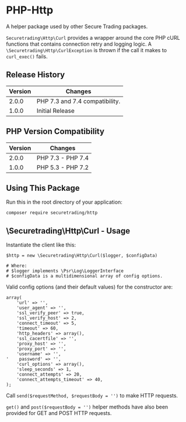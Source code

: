# PHP-Http

A helper package used by other Secure Trading packages.

`Securetrading\Http\Curl` provides a wrapper around the core PHP cURL functions that contains connection retry and logging logic.  A `\Securetrading\Http\CurlException` is thrown if the call it makes to `curl_exec()` fails.

## Release History

| Version  | Changes                        |
| -------- |---------------                 |
| 2.0.0    | PHP 7.3 and 7.4 compatibility. |
| 1.0.0    | Initial Release                |

## PHP Version Compatibility

| Version  | Changes                        |
| -------- |---------------                 |
| 2.0.0    | PHP 7.3 - PHP 7.4              |
| 1.0.0    | PHP 5.3 - PHP 7.2              |

## Using This Package

Run this in the root directory of your application:

    composer require securetrading/http

## \Securetrading\Http\Curl - Usage

Instantiate the client like this:

    $http = new \Securetrading\Http\Curl($logger, $configData)
    
    # Where:
    # $logger implements \Psr\Log\LoggerInterface
    # $configData is a multidimensional array of config options.
    
Valid config options (and their default values) for the constructor are:

    array(
        'url' => '',
        'user_agent' => '',
        'ssl_verify_peer' => true,
        'ssl_verify_host' => 2,
        'connect_timeout' => 5,
        'timeout' => 60,
        'http_headers' => array(),
        'ssl_cacertfile' => '',
        'proxy_host' => '',
        'proxy_port' => '',
        'username' => '',
    '    password' => '',
        'curl_options' => array(),
        'sleep_seconds' => 1,
        'connect_attempts' => 20,
        'connect_attempts_timeout' => 40,
    );

Call `send($requestMethod, $requestBody = '')` to make HTTP requests.

`get()` and `post($requestBody = '')` helper methods have also been provided for GET and POST HTTP requests.
